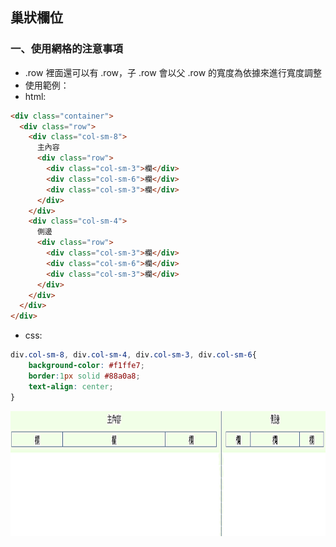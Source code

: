 ## 巢狀欄位

### 一、使用網格的注意事項
- .row 裡面還可以有 .row，子 .row 會以父 .row 的寬度為依據來進行寬度調整
- 使用範例：
- html:
```html
<div class="container">
  <div class="row">
    <div class="col-sm-8">
      主內容
      <div class="row">
        <div class="col-sm-3">欄</div>
        <div class="col-sm-6">欄</div>
        <div class="col-sm-3">欄</div>
      </div>
    </div>   
    <div class="col-sm-4">
      側邊
      <div class="row">
        <div class="col-sm-3">欄</div>
        <div class="col-sm-6">欄</div>
        <div class="col-sm-3">欄</div>
      </div>
    </div>
  </div>
</div>
```
- css:
```css
div.col-sm-8, div.col-sm-4, div.col-sm-3, div.col-sm-6{
    background-color: #f1ffe7;
    border:1px solid #88a0a8;
    text-align: center;
}
```
<img src="../img/rows.png" width="700" height="200">